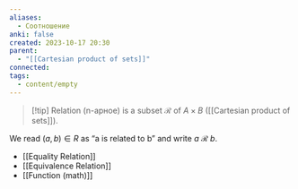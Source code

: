 ```yaml
---
aliases:
  - Соотношение
anki: false
created: 2023-10-17 20:30
parent:
  - "[[Cartesian product of sets]]"
connected: 
tags:
  - content/empty
---
```


> [!tip] Relation (n-арное)
is a subset $\mathscr{R}$ of $A\times B$ ([[Cartesian product of sets]]). 

We read $(a,b)∈R$ as “a is related to b” and write $a$ $\mathscr{R}$ $b$.


- [[Equality Relation]]
- [[Equivalence Relation]]
- [[Function (math)]]












